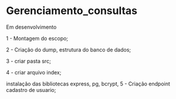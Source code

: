 # Gerenciamento_consultas

Em desenvolvimento

1 - Montagem do escopo;

2 - Criação do dump, estrutura do banco de dados;

3 - criar pasta src;

4 - criar arquivo index;

instalação das bibliotecas express, pg, bcrypt,
5 - Criação endpoint cadastro de usuario;
